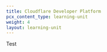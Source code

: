 ```yaml
---
title: Cloudflare Developer Platform
pcx_content_type: learning-unit
weight: 4
layout: learning-unit
---
```


Test